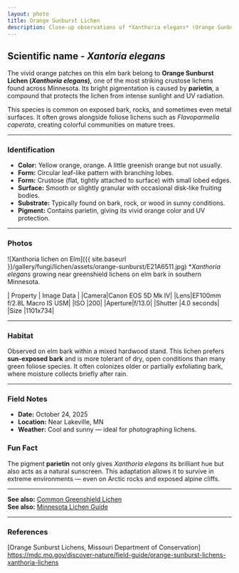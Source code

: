 ```yaml
---
layout: photo
title: Orange Sunburst Lichen
description: Close-up observations of *Xanthoria elegans* (Orange Sunburst Lichen) on an elm tree in Minnesota.
---
```


## Scientific name - *Xantoria elegans*

The vivid orange patches on this elm bark belong to **Orange Sunburst Lichen (*Xanthoria elegans*)**, one of the most striking crustose lichens found across Minnesota. Its bright pigmentation is caused by **parietin**, a compound that protects the lichen from intense sunlight and UV radiation.  

This species is common on exposed bark, rocks, and sometimes even metal surfaces. It often grows alongside foliose lichens such as *Flavoparmelia caperata*, creating colorful communities on mature trees.

---

### Identification

- **Color:** Yellow orange, orange. A little greenish orange but not usually.  
- **Form:** Circular leaf-like pattern with branching lobes.
- **Form:** Crustose (flat, tightly attached to surface) with small lobed edges.  
- **Surface:** Smooth or slightly granular with occasional disk-like fruiting bodies.  
- **Substrate:** Typically found on bark, rock, or wood in sunny conditions.  
- **Pigment:** Contains parietin, giving its vivid orange color and UV protection.  

---

### Photos

![Xanthoria lichen on Elm]({{ site.baseurl }}/gallery/fungi/lichen/assets/orange-sunburst/E21A6511.jpg)
**Xanthoria elegans* growing near greenshield lichens on elm bark in southern Minnesota.

| Property | Image Data |
|Camera|Canon EOS 5D Mk IV|
|Lens|EF100mm f/2.8L Macro IS USM|
|ISO     |200|
|Aperture|f/13.0|
|Shutter |4.0 seconds|
|Size    |1101x734|

---

### Habitat

Observed on elm bark within a mixed hardwood stand. This lichen prefers **sun-exposed bark** and is more tolerant of dry, open conditions than many green foliose species. It often colonizes older or partially exfoliating bark, where moisture collects briefly after rain.

---

### Field Notes

- **Date:** October 24, 2025  
- **Location:** Near Lakeville, MN  
- **Weather:** Cool and sunny — ideal for photographing lichens.

### Fun Fact

The pigment **parietin** not only gives *Xanthoria elegans* its brilliant hue but also acts as a natural sunscreen. This adaptation allows it to survive in extreme environments — even on Arctic rocks and exposed alpine cliffs.

---

**See also:** [Common Greenshield Lichen](/field-notes/common-greenshield-lichen/)  
**See also:** [Minnesota Lichen Guide](/field-notes/minnesota-lichen-guide/)

---

### References

[Orange Sunburst Lichens, Missouri Department of Conservation] <https://mdc.mo.gov/discover-nature/field-guide/orange-sunburst-lichens-xanthoria-lichens>
